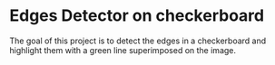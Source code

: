 # Edges Detector on checkerboard
The goal of this project is to detect the edges in a checkerboard and highlight them with a green line superimposed on the image.
